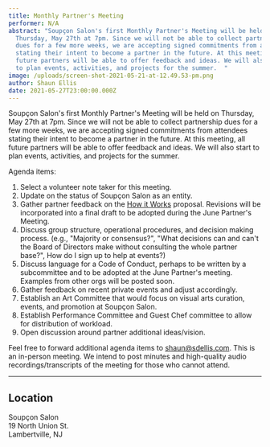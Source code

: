 ```yaml
---
title: Monthly Partner's Meeting
performer: N/A
abstract: "Soupçon Salon's first Monthly Partner's Meeting will be held on
  Thursday, May 27th at 7pm. Since we will not be able to collect partnership
  dues for a few more weeks, we are accepting signed commitments from attendees
  stating their intent to become a partner in the future. At this meeting, all
  future partners will be able to offer feedback and ideas. We will also start
  to plan events, activities, and projects for the summer.  "
image: /uploads/screen-shot-2021-05-21-at-12.49.53-pm.png
author: Shaun Ellis
date: 2021-05-27T23:00:00.000Z
---
```

Soupçon Salon's first Monthly Partner's Meeting will be held on Thursday, May 27th at 7pm. Since we will not be able to collect partnership dues for a few more weeks, we are accepting signed commitments from attendees stating their intent to become a partner in the future. At this meeting, all future partners will be able to offer feedback and ideas. We will also start to plan events, activities, and projects for the summer.

Agenda items:

1. Select a volunteer note taker for this meeting.
1. Update on the status of Soupçon Salon as an entity.
1. Gather partner feedback on the [How it Works](https://soupcon.salon/about/) proposal. Revisions will be incorporated into a final draft to be adopted during the June Partner's Meeting.
1. Discuss group structure, operational procedures, and decision making process. (e.g., "Majority or consensus?", "What decisions can and can't the Board of Directors make without consulting the whole partner base?", How do I sign up to help at events?)
2. Discuss language for a Code of Conduct, perhaps to be written by a subcommittee and to be adopted at the June Partner's meeting. Examples from other orgs will be posted soon.
3. Gather feedback on recent private events and adjust accordingly.
4. Establish an Art Committee that would focus on visual arts curation, events, and promotion at Soupçon Salon.
5. Establish Performance Committee and Guest Chef committee to allow for distribution of workload.
6. Open discussion around partner additional ideas/vision.

Feel free to forward additional agenda items to shaun@sdellis.com. This is an in-person meeting. We intend to post minutes and high-quality audio recordings/transcripts of the meeting for those who cannot attend.

---

## Location
Soupçon Salon<br/>
19 North Union St.<br/>
Lambertville, NJ

